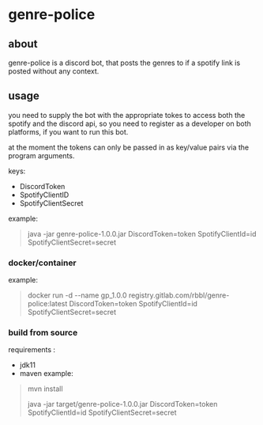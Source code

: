 # genre-police
## about
genre-police is a discord bot, that posts the genres to if a spotify link is posted without any context.
## usage
you need to supply the bot with the appropriate tokes to access both the spotify and the discord api,
so you need to register as a developer on both platforms, if you want to run this bot.

at the moment the tokens can only be passed in as key/value pairs via the program arguments.

keys:
- DiscordToken
- SpotifyClientID
- SpotifyClientSecret


example:
> java -jar genre-police-1.0.0.jar DiscordToken=token SpotifyClientId=id SpotifyClientSecret=secret
### docker/container
example:
> docker run -d --name gp_1.0.0 registry.gitlab.com/rbbl/genre-police:latest DiscordToken=token SpotifyClientId=id SpotifyClientSecret=secret
### build from source
requirements :
- jdk11
- maven
example:
> mvn install
> 
> java -jar target/genre-police-1.0.0.jar DiscordToken=token SpotifyClientId=id SpotifyClientSecret=secret